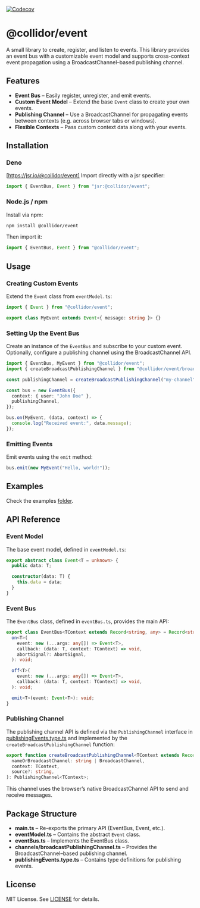 [![Codecov](https://codecov.io/gh/collidor/event/branch/main/graph/badge.svg)](https://codecov.io/gh/collidor/event)

# @collidor/event

A small library to create, register, and listen to events. This library provides an event bus with a customizable event model and supports cross-context event propagation using a BroadcastChannel–based publishing channel.

## Features

- **Event Bus** – Easily register, unregister, and emit events.
- **Custom Event Model** – Extend the base `Event` class to create your own events.
- **Publishing Channel** – Use a BroadcastChannel for propagating events between contexts (e.g. across browser tabs or windows).
- **Flexible Contexts** – Pass custom context data along with your events.

## Installation

### Deno

[https://jsr.io/@collidor/event]
Import directly with a jsr specifier:

```ts
import { EventBus, Event } from "jsr:@collidor/event";
```

### Node.js / npm

Install via npm:

```bash
npm install @collidor/event
```

Then import it:

```ts
import { EventBus, Event } from "@collidor/event";
```

## Usage

### Creating Custom Events

Extend the `Event` class from `eventModel.ts`:

```ts
import { Event } from "@collidor/event";

export class MyEvent extends Event<{ message: string }> {}
```

### Setting Up the Event Bus

Create an instance of the `EventBus` and subscribe to your custom event. Optionally, configure a publishing channel using the BroadcastChannel API.

```ts
import { EventBus, MyEvent } from "@collidor/event";
import { createBroadcastPublishingChannel } from "@collidor/event/broadcastPublishingChannel";

const publishingChannel = createBroadcastPublishingChannel("my-channel", { user: "John Doe" }, "main");

const bus = new EventBus({
  context: { user: "John Doe" },
  publishingChannel,
});

bus.on(MyEvent, (data, context) => {
  console.log("Received event:", data.message);
});
```

### Emitting Events

Emit events using the `emit` method:

```ts
bus.emit(new MyEvent("Hello, world!"));
```

## Examples

Check the examples [folder](https://github.com/collidor/event/tree/main/examples).

## API Reference

### Event Model

The base event model, defined in `eventModel.ts`:

```ts
export abstract class Event<T = unknown> {
  public data: T;

  constructor(data: T) {
    this.data = data;
  }
}
```

### Event Bus

The `EventBus` class, defined in `eventBus.ts`, provides the main API:

```ts
export class EventBus<TContext extends Record<string, any> = Record<string, any>> {
  on<T>(
    event: new (...args: any[]) => Event<T>,
    callback: (data: T, context: TContext) => void,
    abortSignal?: AbortSignal,
  ): void;

  off<T>(
    event: new (...args: any[]) => Event<T>,
    callback: (data: T, context: TContext) => void,
  ): void;

  emit<T>(event: Event<T>): void;
}
```

### Publishing Channel

The publishing channel API is defined via the `PublishingChannel` interface in [publishingEvents.type.ts](./publishingEvents.type.ts) and implemented by the `createBroadcastPublishingChannel` function:

```ts
export function createBroadcastPublishingChannel<TContext extends Record<string, any>>(
  nameOrBroadcastChannel: string | BroadcastChannel,
  context: TContext,
  source?: string,
): PublishingChannel<TContext>;
```

This channel uses the browser’s native BroadcastChannel API to send and receive messages.

## Package Structure

- **main.ts** – Re-exports the primary API (EventBus, Event, etc.).
- **eventModel.ts** – Contains the abstract `Event` class.
- **eventBus.ts** – Implements the EventBus class.
- **channels/broadcastPublishingChannel.ts** – Provides the BroadcastChannel–based publishing channel.
- **publishingEvents.type.ts** – Contains type definitions for publishing events.

## License

MIT License. See [LICENSE](LICENSE) for details.
